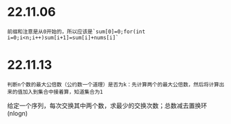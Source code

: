 # 22.11.06
    前缀和注意是从0开始的，所以应该是`sum[0]=0;for(int i=0;i<n;i++)sum[i+1]=sum[i]+nums[i]`
# 22.11.13
    判断n个数的最大公倍数（公约数一个道理）是否为k：先计算两个的最大公倍数，然后将计算出来的值加入到集合中接着算，知道集合为1
   给定一个序列，每次交换其中两个数，求最少的交换次数；总数减去置换环(nlogn)
    

